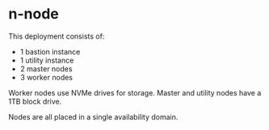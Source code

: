 # n-node
This deployment consists of:

* 1 bastion instance
* 1 utility instance
* 2 master nodes
* 3 worker nodes

Worker nodes use NVMe drives for storage.  Master and utility nodes have a 1TB block drive.

Nodes are all placed in a single availability domain.
